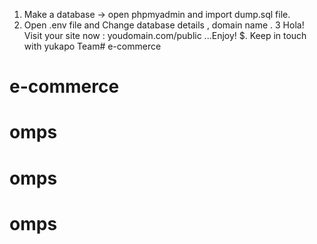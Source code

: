 1. Make a database -> open phpmyadmin and import dump.sql file.
2. Open .env file and Change database details , domain name .
3 Hola! Visit your site now : youdomain.com/public ...Enjoy!
$. Keep in touch with yukapo Team# e-commerce
# e-commerce
# omps
# omps
# omps
